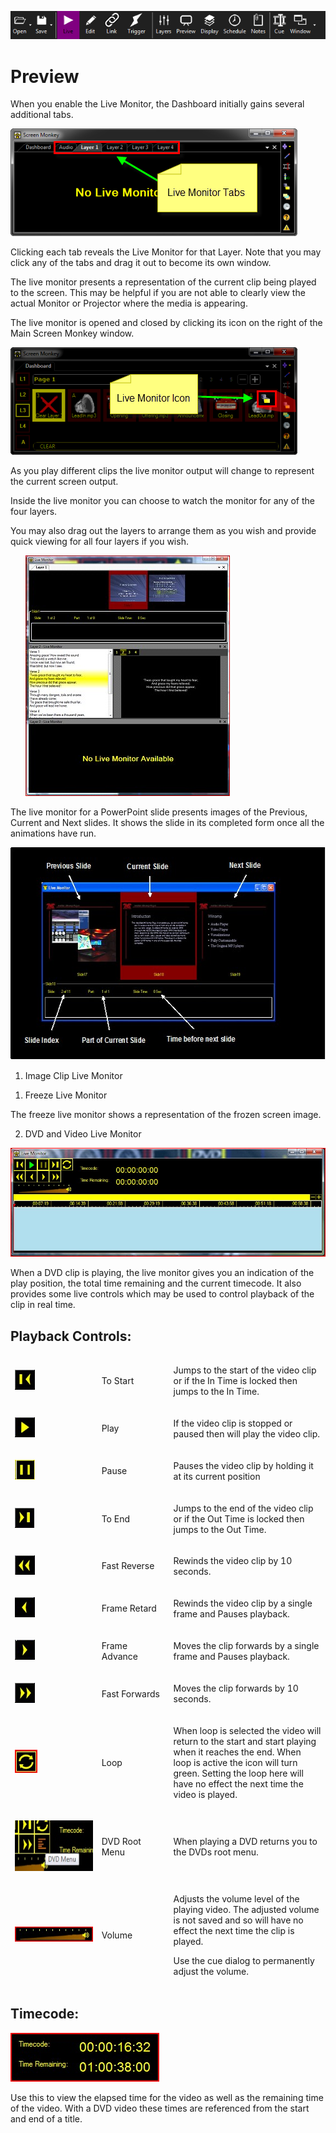 ![](../../images/toolbar.png)
# Preview

<p><span class="rvts10">When you enable the Live Monitor, the Dashboard 
 initially gains several additional tabs.</span></p>
<p class="hcp2"><span class="rvts10"><img src="../../images/LiveMonitorTabs.png" alt="" border="0" class="hcp3"></span></p>
<p><span class="rvts10">Clicking each tab reveals the Live Monitor for 
 that Layer. Note that you may click any of the tabs and drag it out to 
 become its own window.</span></p>
<p><span class="rvts10">The live monitor presents a representation of the 
 current clip being played to the screen. This may be helpful if you are 
 not able to clearly view the actual Monitor or Projector where the media 
 is appearing.</span></p>
<p><span class="rvts10">The live monitor is opened and closed by clicking 
 its icon on the right of the Main Screen Monkey window. </span></p>
<p class="hcp2"><span class="rvts10"><img src="../../images/LiveMonitorIcon.png" alt="" border="0" class="hcp3"></span></p>
<p><span class="rvts10">As you play different clips the live monitor output 
 will change to represent the current screen output.</span></p>
<p><span class="rvts10">Inside the live monitor you can choose to watch 
 the monitor for any of the four layers.</span></p>
<p><span class="rvts10">You may also drag out the layers to arrange them 
 as you wish and provide quick viewing for all four layers if you wish.</span></p>
<p class="rvps2" style="margin-left: 24px;"><img alt="" src="../../images/img_291.jpg" border="0" class="hcp4"></p>
<p><span class="rvts10">The live monitor for a PowerPoint slide presents 
 images of the Previous, Current and Next slides. It shows the slide in 
 its completed form once all the animations have run.</span></p>
<p class="hcp2"><img alt="" src="../../images/img_292.jpg" width="579" height="340" border="0" class="hcp4"></p>
<ol class="hcp5">
	<li value="1"><span class="rvts11">Image Clip Live Monitor</span></li>
</ol>
<ol class="hcp5">
	<li value="1"><span class="rvts11">Freeze Live Monitor</span></li>
</ol>
<p><span class="rvts11">The freeze live monitor shows a representation 
 of the frozen screen image.</span></p>
<ol class="hcp5">
	<li value="2"><span class="rvts11">DVD and Video Live Monitor</span></li>
</ol>
<p><img alt="" src="../../images/img_293.jpg" border="0" class="hcp4"></p>
<p><span class="rvts11">When a DVD clip is playing, the live monitor gives 
 you an indication of the play position, the total time remaining and the 
 current timecode. It also provides some live controls which may be used 
 to control playback of the clip in real time.</span></p>
<h2><span class="rvts11">Playback Controls:</span></h2>
<div>
	<table style="border-width: 0px; border-collapse: separate;" cellspacing="0">
		<tr class="hcp6">
			<td height="33" width="160" class="hcp7"><p class="hcp8"><img alt="" src="../../images/img_294.jpg" border="0" class="hcp4"></p></td>
			<td height="33" width="112" class="hcp7"><p><span class="rvts12">To Start</span></p></td>
			<td height="33" width="280" class="hcp7"><p><span class="rvts10">Jumps to the start 
			 of the video clip or if the In Time is locked then jumps to 
			 the In Time.</span></p></td>
		</tr>
		<tr class="hcp6">
			<td width="160" class="hcp7"><p class="hcp8"><img alt="" src="../../images/img_295.jpg" border="0" class="hcp4"></p></td>
			<td width="112" class="hcp7"><p><span 
			 class="rvts12">Play</span></p></td>
			<td width="280" class="hcp7"><p><span 
			 class="rvts10">If the video clip is stopped or paused then 
			 will play the video clip.</span></p></td>
		</tr>
		<tr class="hcp6">
			<td width="160" class="hcp7"><p class="hcp8"><img alt="" src="../../images/img_296.jpg" border="0" class="hcp4"></p></td>
			<td width="112" class="hcp7"><p><span 
			 class="rvts12">Pause</span></p></td>
			<td width="280" class="hcp7"><p><span 
			 class="rvts10">Pauses the video clip by holding it at its 
			 current position</span></p></td>
		</tr>
		<tr class="hcp6">
			<td width="160" class="hcp7"><p class="hcp8"><img alt="" src="../../images/img_297.jpg" border="0" class="hcp4"></p></td>
			<td width="112" class="hcp7"><p><span 
			 class="rvts12">To End</span></p></td>
			<td width="280" class="hcp7"><p><span 
			 class="rvts11">Jumps to the end of the video clip or if the 
			 Out Time is locked then jumps to the Out Time.</span></p></td>
		</tr>
		<tr class="hcp6">
			<td height="14" width="160" class="hcp7"><p class="hcp8"><img alt="" src="../../images/img_298.jpg" border="0" class="hcp4"></p></td>
			<td height="14" width="112" class="hcp7"><p><span class="rvts12">Fast Reverse</span></p></td>
			<td height="14" width="280" class="hcp7"><p><span class="rvts10">Rewinds the video 
			 clip by 10 seconds.</span></p></td>
		</tr>
		<tr class="hcp6">
			<td width="160" class="hcp7"><p class="hcp8"><img alt="" src="../../images/img_299.jpg" border="0" class="hcp4"></p></td>
			<td width="112" class="hcp7"><p><span 
			 class="rvts12">Frame Retard</span></p></td>
			<td width="280" class="hcp7"><p><span 
			 class="rvts10">Rewinds the video clip by a single frame and 
			 Pauses playback.</span></p></td>
		</tr>
		<tr class="hcp6">
			<td width="160" class="hcp7"><p class="hcp8"><img alt="" src="../../images/img_300.jpg" border="0" class="hcp4"></p></td>
			<td width="112" class="hcp7"><p><span 
			 class="rvts12">Frame Advance</span></p></td>
			<td width="280" class="hcp7"><p><span 
			 class="rvts10">Moves the clip forwards by a single frame and 
			 Pauses playback.</span></p></td>
		</tr>
		<tr class="hcp6">
			<td width="160" class="hcp7"><p class="hcp8"><img alt="" src="../../images/img_301.jpg" border="0" class="hcp4"></p></td>
			<td width="112" class="hcp7"><p><span 
			 class="rvts12">Fast Forwards</span></p></td>
			<td width="280" class="hcp7"><p><span 
			 class="rvts10">Moves the clip forwards by 10 seconds.</span></p></td>
		</tr>
		<tr class="hcp6">
			<td height="15" width="160" class="hcp7"><p class="hcp8"><img alt="" src="../../images/img_302.jpg" border="0" class="hcp4"></p></td>
			<td height="15" width="112" class="hcp7"><p><span class="rvts12">Loop</span></p></td>
			<td height="15" width="280" class="hcp7"><p><span class="rvts10">When loop is selected 
			 the video will return to the start and start playing when 
			 it reaches the end. When loop is active the icon will turn 
			 green. Setting the loop here will have no effect the next 
			 time the video is played.</span></p></td>
		</tr>
		<tr class="hcp6">
			<td width="160" class="hcp7"><p class="hcp8"><img alt="" src="../../images/img_303.jpg" width="149" height="81" border="0" class="hcp4"></p></td>
			<td width="112" class="hcp7"><p><span 
			 class="rvts12">DVD Root Menu</span></p></td>
			<td width="280" class="hcp7"><p><span 
			 class="rvts10">When playing a DVD returns you to the DVDs 
			 root menu.</span></p></td>
		</tr>
		<tr class="hcp6">
			<td width="160" class="hcp7"><p class="hcp8"><img alt="" src="../../images/img_304.jpg" border="0" class="hcp4"></p></td>
			<td width="112" class="hcp7"><p><span 
			 class="rvts12">Volume</span></p></td>
			<td width="280" class="hcp7"><p><span 
			 class="rvts10">Adjusts the volume level of the playing video. 
			 The adjusted volume is not saved and so will have no effect 
			 the next time the clip is played.</span></p>
			<p><span class="rvts10">Use the cue dialog to permanently adjust 
			 the volume.</span></p></td>
		</tr>
	</table>
</div>
<h2><span class="rvts11">Timecode:</span></h2>
<p><img alt="" src="../../images/img_305.jpg" border="0" class="hcp4"></p>
<p>Use this to view the elapsed time for the video as well as the remaining 
 time of the video. With a DVD video these times are referenced from the 
 start and end of a title.</p>
